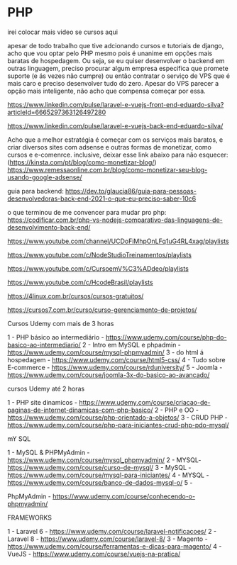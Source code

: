 # PHP

irei colocar mais video se cursos aqui

apesar de todo trabalho que tive adcionando cursos e tutoriais de django, acho que vou optar pelo PHP mesmo
pois é unanime em opções mais baratas de hospedagem. Ou seja, se eu quiser desenvolver o backend em outras 
linguagem, preciso procurar algum empresa especifica que promete suporte (e ás vezes não cumpre) ou então
contratar o serviço de VPS que é mais caro e preciso desenvolver tudo do zero. Apesar do VPS parecer a opção
mais inteligente, não acho que compensa começar por essa.

https://www.linkedin.com/pulse/laravel-e-vuejs-front-end-eduardo-silva?articleId=6665297363126497280

https://www.linkedin.com/pulse/laravel-e-vuejs-back-end-eduardo-silva/

Acho que a melhor estratégia é começar com os serviços mais baratos, e criar diversos sites com adsense e 
outras formas de monetizar, como cursos e e-comenrce. inclusive, deixar esse link abaixo para não esquecer:
(https://kinsta.com/pt/blog/como-monetizar-blog/)
https://www.remessaonline.com.br/blog/como-monetizar-seu-blog-usando-google-adsense/

guia para backend: https://dev.to/glaucia86/guia-para-pessoas-desenvolvedoras-back-end-2021-o-que-eu-preciso-saber-10c6

o que terminou de me convencer para mudar pro php: https://codificar.com.br/php-vs-nodejs-comparativo-das-linguagens-de-desenvolvimento-back-end/

https://www.youtube.com/channel/UCDoFiMhpOnLFq1uG4RL4xag/playlists

https://www.youtube.com/c/NodeStudioTreinamentos/playlists

https://www.youtube.com/c/CursoemV%C3%ADdeo/playlists

https://www.youtube.com/c/HcodeBrasil/playlists

https://4linux.com.br/cursos/cursos-gratuitos/

https://cursos7.com.br/curso/curso-gerenciamento-de-projetos/


Cursos Udemy com mais de 3 horas

1 - PHP básico ao intermediário - https://www.udemy.com/course/php-do-basico-ao-intermediario/
2 - Intro em MySQL e phpadmin - https://www.udemy.com/course/mysql-phpmyadmin/
3 - do html á hospedagem - https://www.udemy.com/course/html5-css/
4 - Tudo sobre E-commerce - https://www.udemy.com/course/rduniversity/
5 - Joomla - https://www.udemy.com/course/joomla-3x-do-basico-ao-avancado/

cursos Udemy até 2 horas

1 - PHP site dinamicos - https://www.udemy.com/course/criacao-de-paginas-de-internet-dinamicas-com-php-basico/
2 - PHP e OO - https://www.udemy.com/course/php-orientado-a-objetos/
3 - CRUD PHP - https://www.udemy.com/course/php-para-iniciantes-crud-php-pdo-mysql/

mY SQL

1 - MySQL & PHPMyAdmin - https://www.udemy.com/course/mysql_phpmyadmin/
2 - MYSQL- https://www.udemy.com/course/curso-de-mysql/
3 - MySQL - https://www.udemy.com/course/mysql-para-iniciantes/
4 - MYSQL - https://www.udemy.com/course/banco-de-dados-mysql-o/
5 - 

PhpMyAdmin - https://www.udemy.com/course/conhecendo-o-phpmyadmin/

FRAMEWORKS

1 - Laravel 6 - https://www.udemy.com/course/laravel-notificacoes/
2 - Laravel 8 - https://www.udemy.com/course/laravel-8/
3 - Magento - https://www.udemy.com/course/ferramentas-e-dicas-para-magento/
4 - VueJS - https://www.udemy.com/course/vuejs-na-pratica/
